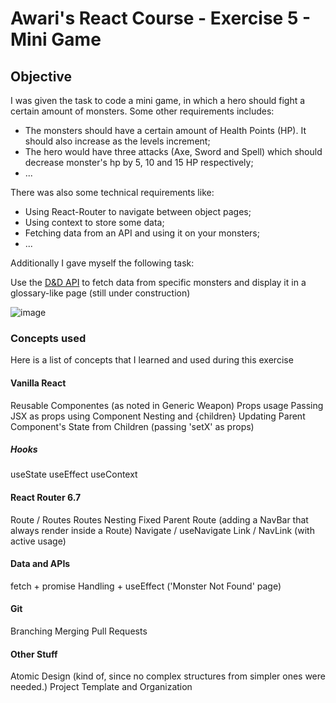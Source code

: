 # Awari's React Course - Exercise 5 - Mini Game

## Objective
I was given the task to code a mini game, in which a hero should fight a certain amount of monsters. Some other requirements includes:

* The monsters should have a certain amount of Health Points (HP). It should also increase as the levels increment;
* The hero would have three attacks (Axe, Sword and Spell) which should decrease monster's hp by 5, 10 and 15 HP respectively;
* ...

There was also some technical requirements like:

* Using React-Router to navigate between object pages;
* Using context to store some data;
* Fetching data from an API and using it on your monsters;
* ...


Additionally I gave myself the following task:

Use the [D&D API](https://www.dnd5eapi.co/docs/#get-/api/monsters) to fetch data from specific monsters and display it in a glossary-like page (still under construction)

![image](https://user-images.githubusercontent.com/44590561/215243331-fa6a7c45-f30e-4bef-88cc-413b2d7aeba3.png)

### Concepts used
Here is a list of concepts that I learned and used during this exercise

#### Vanilla React

Reusable Componentes (as noted in Generic Weapon)
Props usage
Passing JSX as props using Component Nesting and {children}
Updating Parent Component's State from Children (passing 'setX' as props)

##### Hooks

useState
useEffect
useContext

#### React Router 6.7

Route / Routes
Routes Nesting
Fixed Parent Route (adding a NavBar that always render inside a Route)
Navigate / useNavigate
Link / NavLink (with active usage)

#### Data and APIs

fetch + promise Handling + useEffect ('Monster Not Found' page)

#### Git
Branching
Merging 
Pull Requests

#### Other Stuff
Atomic Design (kind of, since no complex structures from simpler ones were needed.)
Project Template and Organization
